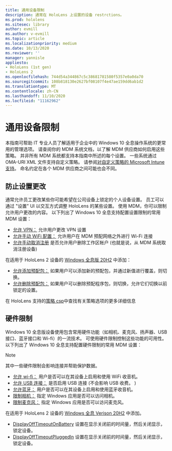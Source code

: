 ```yaml
---
title: 通用设备限制
description: 通常在 HoloLens 上设置的设备 restrctions。
ms.prod: hololens
ms.sitesec: library
author: evmill
ms.author: v-evmill
ms.topic: article
ms.localizationpriority: medium
ms.date: 10/13/2020
ms.reviewer: ''
manager: yannisle
appliesto:
- HoloLens (1st gen)
- HoloLens 2
ms.openlocfilehash: 744d54a344867c5c38681781580f5357e0a0da70
ms.sourcegitcommit: 108b818130e2627bf08107f4e47ae159dd6ab1d2
ms.translationtype: MT
ms.contentlocale: zh-CN
ms.lasthandoff: 11/10/2020
ms.locfileid: "11162962"
---
```

# 通用设备限制 

本指南可帮助 IT 专业人员了解适用于企业中的 Windows 10 全息操作系统的更常用的管理选项。 请查阅你的 MDM 系统文档，以了解 MDM 供应商如何启用这些策略。 并非所有 MDM 系统都支持本指南中所述的每个设置。 一些系统通过 OMA-URI XML 文件支持自定义策略。 请参阅[对自定义策略的 Microsoft Intune 支持](https://docs.microsoft.com/mem/intune/configuration/custom-settings-windows-10)。 命名约定在各个 MDM 供应商之间可能也会不同。

## 防止设置更改
通常允许员工更改某些你可能希望在公司设备上锁定的个人设备设置。 员工可以通过 "设置" UI 以交互方式调整 HoloLens 的某些设置。 使用 MDM，你可以限制允许用户更改的内容。 以下列出了 Windows 10 全息支持配置设置限制的常用 MDM 设置：
-   [允许 VPN：](https://docs.microsoft.com/windows/client-management/mdm/policy-csp-settings#settings-allowvpn) 允许用户更改 VPN 设置
-   [允许手动 WiFi 配置：](https://docs.microsoft.com/windows/client-management/mdm/policy-csp-wifi#wifi-allowmanualwificonfiguration) 允许用户在 MDM 预配网络之外进行 Wi-Fi 连接
-   [允许手动取消注册](https://docs.microsoft.com/windows/client-management/mdm/policy-csp-experience#experience-allowmanualmdmunenrollment) 是否允许用户删除工作区帐户 (也就是说，从 MDM 系统取消注册设备) 

在适用于 HoloLens 2 设备的 [Windows 全息版 20H2](hololens-release-notes.md#windows-holographic-version-20h2) 中添加：
- [允许添加预配包：](https://docs.microsoft.com/windows/client-management/mdm/policy-csp-security#security-allowaddprovisioningpackage) 如果用户可以添加新的预配包，并通过新值进行覆盖，则切换。
- [允许删除预配包：](https://docs.microsoft.com/windows/client-management/mdm/policy-csp-security#security-allowremoveprovisioningpackage) 如果用户可以删除预配程序包，则切换，允许它们切换以前锁定的设置。

在 HoloLens 支持的[策略 csp](https://docs.microsoft.com/windows/client-management/mdm/policy-csps-supported-by-hololens2)中查找有关策略选项的更多详细信息

## 硬件限制
Windows 10 全息版设备使用包含常用硬件功能（如相机、麦克风、扬声器、USB 接口、蓝牙接口和 Wi-fi）的一流技术。 可使用硬件限制控制这些功能的可用性。
以下列出了 Windows 10 全息支持配置硬件限制的常用 MDM 设置：

> [!NOTE]
> 其中一些硬件限制会影响连接并帮助保护数据。

-   [允许 wi-fi：](https://docs.microsoft.com/windows/client-management/mdm/policy-csp-wifi#wifi-allowwifi) 用户是否可以在其设备上启用和使用 WiFi 收音机。
-   [允许 USB 连接：](https://docs.microsoft.com/windows/client-management/mdm/policy-csp-connectivity#connectivity-allowusbconnection) 是否启用 USB 连接 (不会影响 USB 收费。 ) 
-   [允许蓝牙：](https://docs.microsoft.com/windows/client-management/mdm/policy-csp-connectivity#connectivity-allowbluetooth) 用户是否可以在其设备上启用和使用蓝牙收音机。
-   [限制相机：](https://docs.microsoft.com/windows/client-management/mdm/policy-csp-privacy#privacy-letappsaccesscamera) 指定 Windows 应用是否可以访问相机。
-   [限制麦克风：](https://docs.microsoft.com/windows/client-management/mdm/policy-csp-privacy#privacy-letappsaccessmicrophone) 指定 Windows 应用是否可以访问麦克风。

在适用于 HoloLens 2 设备的 [Windows 全息 Verison 20H2](hololens-release-notes.md#windows-holographic-version-20h2) 中添加。 
- [DisplayOffTimeoutOnBattery](https://docs.microsoft.com/windows/client-management/mdm/policy-csp-power#power-displayofftimeoutonbattery) 设置在显示关闭前的时间量，然后关闭显示，锁定设备。 
- [DisplayOffTimeoutPluggedIn](https://docs.microsoft.com/windows/client-management/mdm/policy-csp-power#power-displayofftimeoutpluggedin) 设置在显示关闭前的时间量，然后关闭显示，锁定设备。 
